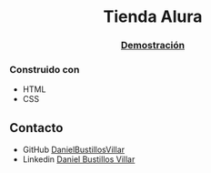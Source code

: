 <h1 align="center">Tienda Alura</h1>


<div align="center">
  <h3>
    <a href="https://danielbustillosvillar.github.io/tienda_alura">
      Demostración
    </a>
  </h3>
</div>

### Construido con

<!-- This section should list any major frameworks that you built your project using. Here are a few examples.-->

- HTML
- CSS
## Contacto

- GitHub [DanielBustillosVillar](https://github.com/DanielBustillosVillar)
- Linkedin [Daniel Bustillos Villar](https://www.linkedin.com/in/daniel-bustillos-marketingydesarrolloweb/)
